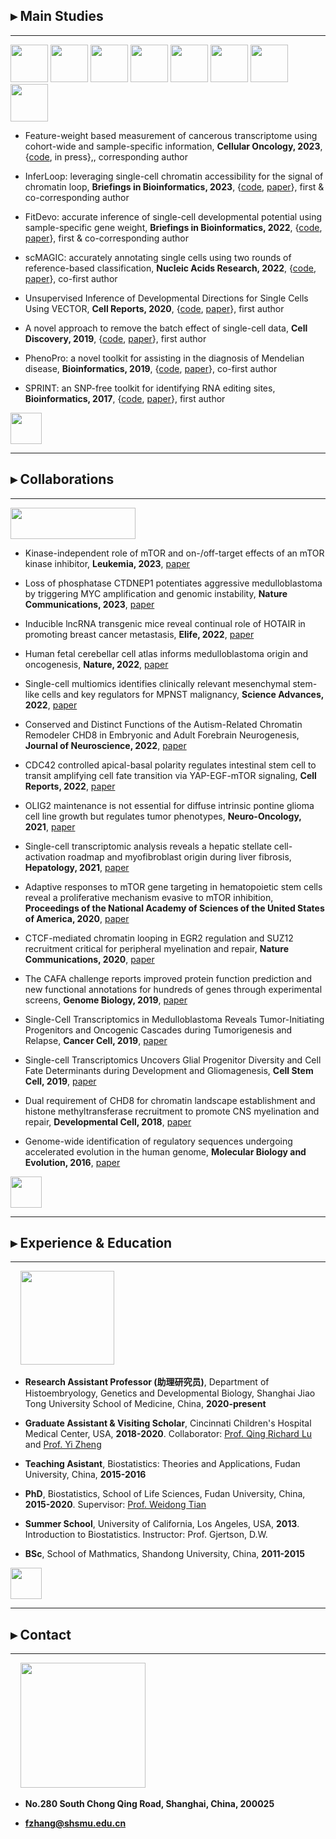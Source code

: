 ## ▸ Main Studies

---------------------------------------


<p float="left">
<img src="https://fzhang.bioinfo-lab.com/img/tools/logo_fwp.png" height="60">
<img src="https://fzhang.bioinfo-lab.com/img/inferloop_logo.jpg" height="60">
<img src="https://fzhang.bioinfo-lab.com/img/tools/logo_fitdevo.png" height="60">
<img src="https://fzhang.bioinfo-lab.com/img/tools/logo_scmagic.png" height="60">
<img src="https://fzhang.bioinfo-lab.com/img/tools/logo_vector.png" height="60">
<img src="https://fzhang.bioinfo-lab.com/img/tools/logo_beer.png" height="60">
<img src="https://fzhang.bioinfo-lab.com/img/tools/logo_phenopro.png" height="60">
<img src="https://fzhang.bioinfo-lab.com/img/tools/logo_sprint.png" height="60">
</p>


  * Feature-weight based measurement of cancerous transcriptome using cohort-wide and sample-specific information, **Cellular Oncology, 2023**, {[code](https://github.com/jumphone/FWP), in press},, corresponding author

  * InferLoop: leveraging single-cell chromatin accessibility for the signal of chromatin loop, **Briefings in Bioinformatics, 2023**, {[code](https://github.com/jumphone/InferLoop), [paper](https://doi.org/10.1093/bib/bbad166)}, first & co-corresponding author

  * FitDevo: accurate inference of single-cell developmental potential using sample-specific gene weight, **Briefings in Bioinformatics, 2022**, {[code](https://github.com/jumphone/FitDevo), [paper](https://doi.org/10.1093/bib/bbac293)}, first & co-corresponding author

  * scMAGIC: accurately annotating single cells using two rounds of reference-based classification, **Nucleic Acids Research, 2022**, {[code](https://github.com/TianLab-Bioinfo/scMAGIC), [paper](https://doi.org/10.1093/nar/gkab1275)}, co-first author
  
  * Unsupervised Inference of Developmental Directions for Single Cells Using VECTOR, **Cell Reports, 2020**, {[code](https://github.com/jumphone/Vector), [paper](https://doi.org/10.1016/j.celrep.2020.108069)}, first author
  
  * A novel approach to remove the batch effect of single-cell data, **Cell Discovery, 2019**, {[code](https://github.com/jumphone/BEER), [paper](https://doi.org/10.1038/s41421-019-0114-x)}, first author
   
  * PhenoPro: a novel toolkit for assisting in the diagnosis of Mendelian disease, **Bioinformatics, 2019**, {[code](https://github.com/jumphone/PhenoPro), [paper](https://doi.org/10.1093/bioinformatics/btz100)}, co-first author

  * SPRINT: an SNP-free toolkit for identifying RNA editing sites, **Bioinformatics, 2017**, {[code](https://github.com/jumphone/SPRINT), [paper](https://doi.org/10.1093/bioinformatics/btx473)}, first author

<img src="https://fzhang.bioinfo-lab.com/img/white.png" height="50">

---------------------------------------

## ▸ Collaborations

---------------------------------------

<img src="https://fzhang.bioinfo-lab.com/img/colla_logo.png" width="200" height="50">

  * Kinase-independent role of mTOR and on-/off-target effects of an mTOR kinase inhibitor, **Leukemia, 2023**, [paper](https://doi.org/10.1038/s41375-023-01987-w)
  
  * Loss of phosphatase CTDNEP1 potentiates aggressive medulloblastoma by triggering MYC amplification and genomic instability, **Nature Communications, 2023**, [paper](https://doi.org/10.1038/s41467-023-36400-8)
  
  * Inducible lncRNA transgenic mice reveal continual role of HOTAIR in promoting breast cancer metastasis, **Elife, 2022**, [paper](https://doi.org/10.7554/elife.79126)
  
  * Human fetal cerebellar cell atlas informs medulloblastoma origin and oncogenesis, **Nature, 2022**, [paper](https://doi.org/10.1038/s41586-022-05487-2)

  * Single-cell multiomics identifies clinically relevant mesenchymal stem-like cells and key regulators for MPNST malignancy, **Science Advances, 2022**, [paper](https://doi.org/10.1126/sciadv.abo5442)
  
  * Conserved and Distinct Functions of the Autism-Related Chromatin Remodeler CHD8 in Embryonic and Adult Forebrain Neurogenesis, **Journal of Neuroscience, 2022**, [paper](https://doi.org/10.1523/JNEUROSCI.2400-21.2022)
  
  * CDC42 controlled apical-basal polarity regulates intestinal stem cell to transit amplifying cell fate transition via YAP-EGF-mTOR signaling, **Cell Reports, 2022**, [paper](https://doi.org/10.1016/j.celrep.2021.110009)

  * OLIG2 maintenance is not essential for diffuse intrinsic pontine glioma cell line growth but regulates tumor phenotypes, **Neuro-Oncology, 2021**, [paper](https://doi.org/10.1093/neuonc/noab016)

  * Single-cell transcriptomic analysis reveals a hepatic stellate cell-activation roadmap and myofibroblast origin during liver fibrosis, **Hepatology, 2021**, [paper](https://doi.org/10.1002/hep.31987)

  * Adaptive responses to mTOR gene targeting in hematopoietic stem cells reveal a proliferative mechanism evasive to mTOR inhibition, **Proceedings of the National Academy of Sciences of the United States of America, 2020**, [paper](https://www.pnas.org/content/118/1/e2020102118)
 
  * CTCF-mediated chromatin looping in EGR2 regulation and SUZ12 recruitment critical for peripheral myelination and repair, **Nature Communications, 2020**, [paper](https://doi.org/10.1038/s41467-020-17955-2)

  * The CAFA challenge reports improved protein function prediction and new functional annotations for hundreds of genes through experimental screens, **Genome Biology, 2019**, [paper](https://doi.org/10.1186/s13059-019-1835-8)

  * Single-Cell Transcriptomics in Medulloblastoma Reveals Tumor-Initiating Progenitors and Oncogenic Cascades during Tumorigenesis and Relapse, **Cancer Cell, 2019**, [paper](https://doi.org/10.1016/j.ccell.2019.07.009)

  * Single-cell Transcriptomics Uncovers Glial Progenitor Diversity and Cell Fate Determinants during Development and Gliomagenesis, **Cell Stem Cell, 2019**, [paper](https://doi.org/10.1016/j.stem.2019.03.006)

  * Dual requirement of CHD8 for chromatin landscape establishment and histone methyltransferase recruitment to promote CNS myelination and repair, **Developmental Cell, 2018**, [paper](https://doi.org/10.1016/j.devcel.2018.05.022)

  * Genome-wide identification of regulatory sequences undergoing accelerated evolution in the human genome, **Molecular Biology and Evolution, 2016**, [paper](https://doi.org/10.1093/molbev/msw128)

<img src="https://fzhang.bioinfo-lab.com/img/white.png" height="50">

---------------------------------------

## ▸ Experience & Education

---------------------------------------

&nbsp;&nbsp;&nbsp;&nbsp;<img src="https://fzhang.bioinfo-lab.com/img/jiaotong_logo.png" width="150">

* **Research Assistant Professor (助理研究员)**, Department of Histoembryology, Genetics and Developmental Biology, Shanghai Jiao Tong University School of Medicine, China, **2020-present**

* **Graduate Assistant & Visiting Scholar**, Cincinnati Children's Hospital Medical Center, USA, **2018-2020**. Collaborator: [Prof. Qing Richard Lu](https://www.cincinnatichildrens.org/bio/l/qing-richard-lu) and [Prof. Yi Zheng](https://www.cincinnatichildrens.org/bio/z/yi-zheng)

* **Teaching Asistant**, Biostatistics: Theories and Applications, Fudan University, China, **2015-2016**

* **PhD**, Biostatistics, School of Life Sciences, Fudan University, China, **2015-2020**. Supervisor: [Prof. Weidong Tian](https://life.fudan.edu.cn/9f/60/c31283a368480/page.htm)

* **Summer School**, University of California, Los Angeles, USA, **2013**. Introduction to Biostatistics. Instructor: Prof. Gjertson, D.W.

* **BSc**, School of Mathmatics, Shandong University, China, **2011-2015** 

<img src="https://fzhang.bioinfo-lab.com/img/white.png" height="50">

---------------------------------------

## ▸ Contact

---------------------------------------

&nbsp;&nbsp;&nbsp;&nbsp;<img src="https://fzhang.bioinfo-lab.com/img/email_logo.png" width="200">

* **No.280 South Chong Qing Road, Shanghai, China, 200025**

* **fzhang@shsmu.edu.cn**



